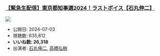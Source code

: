 ### [【緊急生配信】東京都知事選2024！ラストボイス【石丸伸二】](https://www.youtube.com/watch?v=I8__R-9OwwA)
[![](https://img.youtube.com/vi/I8__R-9OwwA/sddefault.jpg)](https://www.youtube.com/watch?v=I8__R-9OwwA)
-   公開日: 2024-07-03
-   視聴数: 635,812
-   **いいね数: 26,318**
-   出演者: [石丸伸二](/rehacq_fan/people/石丸伸二 "wikilink"), [高橋弘樹](/rehacq_fan/people/高橋弘樹 "wikilink")
